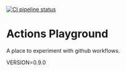 [![CI pipeline status](https://github.com/plannigan/actions-playground/workflows/CI/badge.svg?branch=main)][ci]

# Actions Playground

A place to experiment with github workflows.

VERSION=0.9.0

[ci]: https://github.com/wayfair-incubator/columbo/actions
